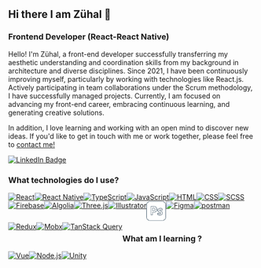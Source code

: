 ## Hi there I am Zühal 👋
### Frontend Developer (React-React Native)

Hello! I'm Zühal, a front-end developer successfully transferring my aesthetic understanding and coordination skills from my background in architecture and diverse disciplines. Since 2021, I have been continuously improving myself, particularly by working with technologies like React.js. Actively participating in team collaborations under the Scrum methodology, I have successfully managed projects. Currently, I am focused on advancing my front-end career, embracing continuous learning, and generating creative solutions.

In addition, I love learning and working with an open mind to discover new ideas. If you'd like to get in touch with me or work together, please feel free to [contact me!](mailto:ixivore@gmail.com)

<!--![](https://komarev.com/ghpvc/?username=simhoteps&color=blue) -->

[![LinkedIn Badge](https://img.shields.io/badge/-LinkedIn-blue?style=flat-square&logo=Linkedin&logoColor=white&link=link)](https://www.linkedin.com/in/zuhalhayatyurdakul/)


### What technologies do I use?

<div style="display: flex; flex-wrap: wrap;">
  <a href="https://reactjs.org/" target="_blank"><img src="https://img.icons8.com/color/48/000000/react-native.png" alt="React" title="React"/></a>
    <a href="https://reactnative.dev/" target="_blank"><img src="https://img.icons8.com/nolan/54/react-native.png" alt="React Native" title="React Native"/></a>
  <a href="https://www.typescriptlang.org/" target="_blank"><img src="https://img.icons8.com/color/48/000000/typescript.png" alt="TypeScript" title="TypeScript"/></a>
  <a href="https://developer.mozilla.org/en-US/docs/Web/JavaScript" target="_blank"><img src="https://img.icons8.com/color/48/000000/javascript.png" alt="JavaScript" title="JavaScript"/></a>
  <a href="https://developer.mozilla.org/en-US/docs/Web/HTML" target="_blank"><img src="https://img.icons8.com/color/48/000000/html-5.png" alt="HTML" title="HTML"/></a>
  <a href="https://developer.mozilla.org/en-US/docs/Web/CSS" target="_blank"><img src="https://img.icons8.com/color/48/000000/css3.png" alt="CSS" title="CSS"/></a>
  <a href="https://sass-lang.com/" target="_blank"><img src="https://img.icons8.com/color/48/000000/sass.png" alt="SCSS" title="SCSS"/></a>
  <a href="https://firebase.google.com/" target="_blank"><img src="https://img.icons8.com/color/40/000000/firebase.png" alt="Firebase" title="Firebase"/></a>
  <a href="https://www.algolia.com/" target="_blank"><img src="https://img.icons8.com/windows/40/26e07f/search--v1.png" alt="Algolia" title="Algolia"/></a>
<a href="https://threejs.org/" target="_blank"><i class="fab fa-js-square"></i><img src="https://img.shields.io/badge/-Three.js-black?style=flat-square&logo=three.js&logoColor=white" alt="Three.js"></a>
<a href="https://www.adobe.com/in/products/illustrator.html" target="_blank"><img src="https://www.vectorlogo.zone/logos/adobe_illustrator/adobe_illustrator-icon.svg" alt="Illustrator" title="Illustrator" width="40" height="40"/></a>
<a href="https://www.photoshop.com/en" target="_blank"><img src="https://raw.githubusercontent.com/devicons/devicon/master/icons/photoshop/photoshop-line.svg" alt="Photoshop" title="Photoshop" width="40" height="40"/></a>
  <a href="https://www.figma.com/" target="_blank"><img src="https://img.icons8.com/fluency/40/figma.png" alt="Figma" title="Figma"/></a>
  <a href="https://postman.com" target="_blank" rel="noreferrer"> <img src="https://www.vectorlogo.zone/logos/getpostman/getpostman-icon.svg" alt="postman" width="40" height="40"/></a> 
  <a href="https://redux.js.org/" target="_blank"><img src="https://redux.js.org/img/redux.svg" alt="Redux" title="Redux" width="40" height="40"/></a>
  <a href="https://mobx.js.org/README.html" target="_blank"><img src="https://mobx.js.org/img/mobx.png" alt="Mobx" title="Mobx" width="40" height="40"/></a>
  <a href="https://tanstack.com/" target="_blank"><img src="https://seeklogo.com/images/R/react-query-logo-1340EA4CE9-seeklogo.com.png" alt="TanStack Query" title="TanStack Query" width="40" height="40"/></a>


   
<br>

### What am I learning ?
<div style="display: flex; flex-wrap: wrap;">
  <a href="https://vuejs.org/" target="_blank"><img src="https://img.icons8.com/color/48/vue-js.png" alt="Vue" title="Vue"/></a>
  <a href="https://nodejs.org/" target="_blank"><img src="https://img.icons8.com/color/48/000000/nodejs.png" alt="Node.js" title="Node.js"/></a>
  <a href="https://unity.com/" target="_blank"><img src="https://img.icons8.com/color/48/000000/unity.png" alt="Unity" title="Unity"/></a>
</div>
<br>

<!--
**simhoteps/simhoteps** is a ✨ _special_ ✨ repository because its `README.md` (this file) appears on your GitHub profile.

Here are some ideas to get you started:

- 🔭 I’m currently working on ...
- 🌱 I’m currently learning ...
- 👯 I’m looking to collaborate on ...
- 🤔 I’m looking for help with ...
- 💬 Ask me about ...
- 📫 How to reach me: ...
- 😄 Pronouns: ...
- ⚡ Fun fact: ...
-->
